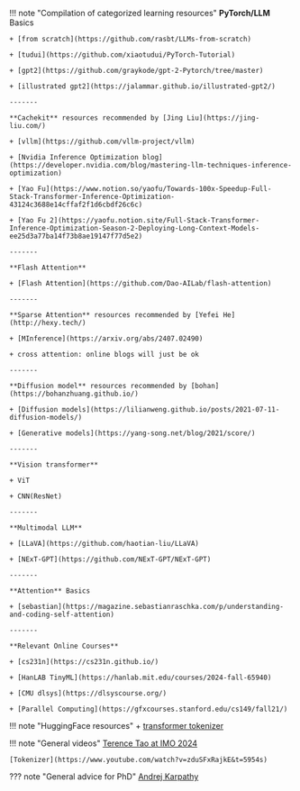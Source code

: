 !!! note "Compilation of categorized learning resources"
    **PyTorch/LLM** Basics 
    
    + [from scratch](https://github.com/rasbt/LLMs-from-scratch)

    + [tudui](https://github.com/xiaotudui/PyTorch-Tutorial)

    + [gpt2](https://github.com/graykode/gpt-2-Pytorch/tree/master)

    + [illustrated gpt2](https://jalammar.github.io/illustrated-gpt2/)
    
    -------

    **Cachekit** resources recommended by [Jing Liu](https://jing-liu.com/)

    + [vllm](https://github.com/vllm-project/vllm)

    + [Nvidia Inference Optimization blog](https://developer.nvidia.com/blog/mastering-llm-techniques-inference-optimization)

    + [Yao Fu](https://www.notion.so/yaofu/Towards-100x-Speedup-Full-Stack-Transformer-Inference-Optimization-43124c3688e14cffaf2f1d6cbdf26c6c)

    + [Yao Fu 2](https://yaofu.notion.site/Full-Stack-Transformer-Inference-Optimization-Season-2-Deploying-Long-Context-Models-ee25d3a77ba14f73b8ae19147f77d5e2)

    -------

    **Flash Attention**

    + [Flash Attention](https://github.com/Dao-AILab/flash-attention)

    -------
    
    **Sparse Attention** resources recommended by [Yefei He](http://hexy.tech/)

    + [MInference](https://arxiv.org/abs/2407.02490)

    + cross attention: online blogs will just be ok

    -------

    **Diffusion model** resources recommended by [bohan](https://bohanzhuang.github.io/)

    + [Diffusion models](https://lilianweng.github.io/posts/2021-07-11-diffusion-models/)

    + [Generative models](https://yang-song.net/blog/2021/score/)

    -------

    **Vision transformer**

    + ViT

    + CNN(ResNet)

    -------
    
    **Multimodal LLM**

    + [LLaVA](https://github.com/haotian-liu/LLaVA)

    + [NExT-GPT](https://github.com/NExT-GPT/NExT-GPT)
    
    -------

    **Attention** Basics

    + [sebastian](https://magazine.sebastianraschka.com/p/understanding-and-coding-self-attention)

    -------

    **Relevant Online Courses** 

    + [cs231n](https://cs231n.github.io/)

    + [HanLAB TinyML](https://hanlab.mit.edu/courses/2024-fall-65940)

    + [CMU dlsys](https://dlsyscourse.org/)

    + [Parallel Computing](https://gfxcourses.stanford.edu/cs149/fall21/)

!!! note "HuggingFace resources"
    + [transformer tokenizer](https://huggingface.co/docs/transformers/main_classes/tokenizer)



!!! note "General videos"
    [Terence Tao at IMO 2024](https://www.youtube.com/watch?v=e049IoFBnLA)

    [Tokenizer](https://www.youtube.com/watch?v=zduSFxRajkE&t=5954s)


??? note "General advice for PhD"
    [Andrej Karpathy](https://karpathy.github.io/2016/09/07/phd/)
